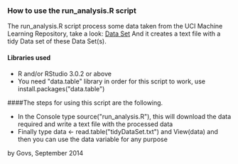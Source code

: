 ### How to use the run_analysis.R script
The run_analysis.R script process some data taken from the UCI Machine Learning Repository, take a look:
[Data Set]("http://archive.ics.uci.edu/ml/datasets/Human+Activity+Recognition+Using+Smartphones")
And it creates a text file with a tidy Data set of these Data Set(s).

#### Libraries used
- R and/or RStudio 3.0.2 or above
- You need "data.table" library in order for this script to work, use install.packages("data.table")

####The steps for using this script are the following.
- In the Console type source("run_analysis.R"), this will download the data required and write a text file with the processed data
- Finally type data <- read.table("tidyDataSet.txt") and View(data) and then you can use the data variable for any purpose

by Govs, September 2014